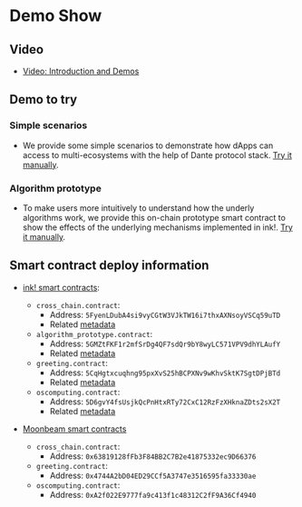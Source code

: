 # Demo Show

## Video

* [Video: Introduction and Demos](https://youtu.be/_JYxEMSPkpM)

## Demo to try

### Simple scenarios
* We provide some simple scenarios to demonstrate how dApps can access to multi-ecosystems with the help of Dante protocol stack. [Try it manually](./interoperation-demo/).

### Algorithm prototype
* To make users more intuitively to understand how the underly algorithms work, we provide this on-chain prototype smart contract to show the effects of the underlying mechanisms implemented in ink!. [Try it manually](../src/ink!/algorithm-prototype/).

## Smart contract deploy information
- [ink! smart contracts](https://polkadot.js.org/apps/?rpc=wss%3A%2F%2Frococo-contracts-rpc.polkadot.io#/contracts): 
    - `cross_chain.contract`: 
        - Address: `5FyenLDubA4si9vyCGtW3VJkTW16i7thxAXNsoyVSCq59uTD`
        - Related [metadata](../src/ink!/core-contract/bin/)
    - `algorithm_prototype.contract`:
        - Address: `5GMZtFKF1r2mfSrDg4QF7sdQr9bY8wyLC571VPV9dhYLAufY`
        - Related [metadata](../src/ink!/algorithm-prototype/bin/)
    - `greeting.contract`:          
        - Address: `5CqHgtxcuqhng95pxXvS25hBCPXNv9wKhvSktK7SgtDPjBTd`
        - Related [metadata](../src/ink!/usage-contract/greeting/bin/)
    - `oscomputing.contract`:
        - Address: `5D6gvY4fsUsjkQcPnHtxRTy72CxC12RzFzXHknaZDts2sX2T`
        - Related [metadata](../src/ink!/usage-contract/oscomputing/bin/)

- [Moonbeam smart contracts](https://moonbase.moonscan.io/)
    - `cross_chain.contract`: 
        - Address: `0x63819128fFb3F84BB2C7B2e41875332ec9D66376`
    - `greeting.contract`:          
        - Address: `0x4744A2bD04ED29CCf5A3747e3516595fa33330ae`
    - `oscomputing.contract`:
        - Address: `0xA2f022E9777fa9c413f1c48312C2fF9A36Cf4940`
